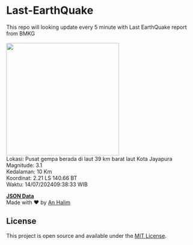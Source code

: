 # Last-EarthQuake
This repo will looking update every 5 minute with Last EarthQuake report from BMKG
<br>
<br>
<img src="https://static.bmkg.go.id/20240714093833.mmi.jpg" width="300"/>
<br>
Lokasi: Pusat gempa berada di laut 39 km barat laut Kota Jayapura <br>
Magnitude: 3.1 <br>
Kedalaman: 10 Km <br>
Koordinat: 2.21 LS 140.66 BT <br>
Waktu: 14/07/202409:38:33 WIB <br>

<a href="./data/data.json">**JSON Data**</a>
<br>
Made with ❤️ by <a href="https://github.com/an-halim">An Halim</a>
## License

This project is open source and available under the [MIT License](LICENSE).
